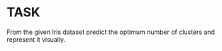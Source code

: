 # TASK
 From the given Iris dataset predict the optimum number of clusters and represent it visually.
